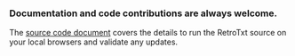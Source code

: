 ### Documentation and code contributions are always welcome.

The [source code document](https://docs.retrotxt.com/source_code) covers the details to run the RetroTxt source on your
local browsers and validate any updates.
